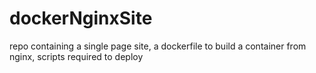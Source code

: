 # dockerNginxSite
repo containing a single page site, a dockerfile to build a container from nginx, scripts required to deploy
